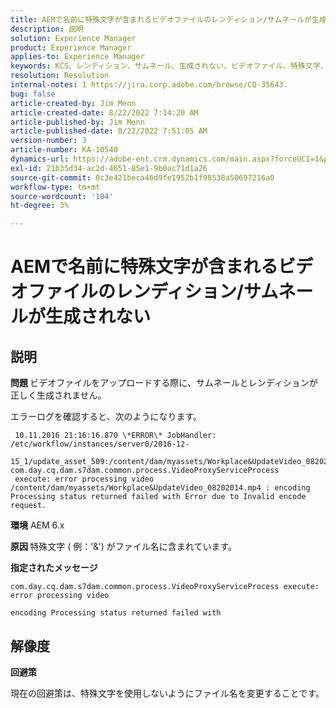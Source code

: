 ```yaml
---
title: AEMで名前に特殊文字が含まれるビデオファイルのレンディション/サムネールが生成されない
description: 説明
solution: Experience Manager
product: Experience Manager
applies-to: Experience Manager
keywords: KCS、レンディション、サムネール、生成されない、ビデオファイル、特殊文字、名前、AEM、Adobe Experience Manager
resolution: Resolution
internal-notes: 1 https://jira.corp.adobe.com/browse/CQ-35643.
bug: false
article-created-by: Jim Menn
article-created-date: 8/22/2022 7:14:20 AM
article-published-by: Jim Menn
article-published-date: 8/22/2022 7:51:05 AM
version-number: 3
article-number: KA-10540
dynamics-url: https://adobe-ent.crm.dynamics.com/main.aspx?forceUCI=1&pagetype=entityrecord&etn=knowledgearticle&id=75806a09-ea21-ed11-b83e-0022480866ad
exl-id: 21b35d34-ac2d-4651-85e1-9b0ac71d1a26
source-git-commit: 0c3e421beca46d9fe1952b1f98538a50697216a0
workflow-type: tm+mt
source-wordcount: '104'
ht-degree: 3%

---
```


# AEMで名前に特殊文字が含まれるビデオファイルのレンディション/サムネールが生成されない

## 説明


<b>問題 </b>
ビデオファイルをアップロードする際に、サムネールとレンディションが正しく生成されません。

エラーログを確認すると、次のようになります。

```
 10.11.2016 21:16:16.870 \*ERROR\* JobHandler: /etc/workflow/instances/server0/2016-12-
 15_1/update_asset_509:/content/dam/myassets/Workplace&UpdateVideo_08202014.mp4/jcr:content/renditions/original com.day.cq.dam.s7dam.common.process.VideoProxyServiceProcess 
 execute: error processing video /content/dam/myassets/Workplace&UpdateVideo_08202014.mp4 : encoding Processing status returned failed with Error due to Invalid encode request. 
```

<b>環境</b>
AEM 6.x

<b>原因 </b>
特殊文字 ( 例：&#39;&amp;&#39;) がファイル名に含まれています。
 

<b>指定されたメッセージ</b>


```
com.day.cq.dam.s7dam.common.process.VideoProxyServiceProcess execute: error processing video

encoding Processing status returned failed with
```



## 解像度


<b>回避策</b>

現在の回避策は、特殊文字を使用しないようにファイル名を変更することです。
